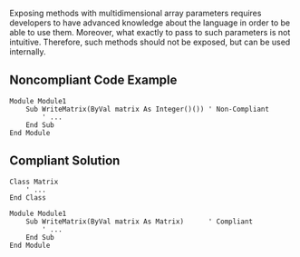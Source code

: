 
Exposing methods with multidimensional array parameters requires developers to have advanced knowledge about the language in order to be able to use them. Moreover, what exactly to pass to such parameters is not intuitive. Therefore, such methods should not be exposed, but can be used internally.

## Noncompliant Code Example


    Module Module1
        Sub WriteMatrix(ByVal matrix As Integer()()) ' Non-Compliant
            ' ...
        End Sub
    End Module


## Compliant Solution


    Class Matrix
        ' ...
    End Class
    
    Module Module1
        Sub WriteMatrix(ByVal matrix As Matrix)      ' Compliant
            ' ...
        End Sub
    End Module

